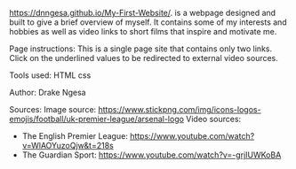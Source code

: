 https://dnngesa.github.io/My-First-Website/. is a webpage designed and built to give a brief overview of myself. It contains some of my interests and hobbies as well as video links to short films that inspire and motivate me.

Page instructions:
This is a single page site that contains only two links. Click on the underlined values to be redirected to external video sources.

Tools used:
HTML
css

Author:
Drake Ngesa

Sources:
Image source: https://www.stickpng.com/img/icons-logos-emojis/football/uk-premier-league/arsenal-logo
Video sources:
- The English Premier League: https://www.youtube.com/watch?v=WlAOYuzoQjw&t=218s
- The Guardian Sport: https://www.youtube.com/watch?v=-grjIUWKoBA
